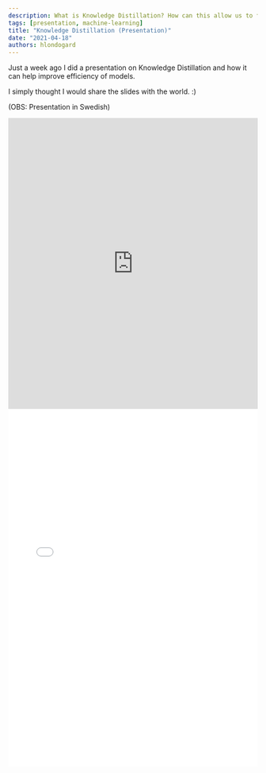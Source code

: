 ```yaml
---
description: What is Knowledge Distillation? How can this allow us to further utilize models and increase efficiency manifold?
tags: [presentation, machine-learning]
title: "Knowledge Distillation (Presentation)"
date: "2021-04-18"
authors: hlondogard
---
```


Just a week ago I did a presentation on Knowledge Distillation and how it can help improve efficiency of models. 
<!--truncate-->

I simply thought I would share the slides with the world. :)

(OBS: Presentation in Swedish)
<iframe width="100%" height="586" src="https://www.youtube.com/embed/FUtuAHqPk6o" title="YouTube video player" frameborder="0" allow="accelerometer; autoplay; clipboard-write; encrypted-media; gyroscope; picture-in-picture" allowfullscreen></iframe>

<embed src="/Knowledge%20Distillation.pdf" width="100%" height="720px" type="application/pdf"/>